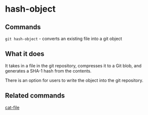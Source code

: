 # hash-object

## Commands
`git hash-object` - converts an existing file into a git object

## What it does

It takes in a file in the git repository, compresses it to a Git blob, and generates a SHA-1 hash from the contents.

There is an option for users to write the object into the git repository.

## Related commands

[cat-file](cat-file.md)